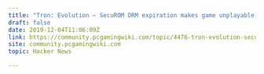```yaml
---
title: "Tron: Evolution – SecuROM DRM expiration makes game unplayable 9 years later"
draft: false
date: 2019-12-04T11:06:09Z
link: https://community.pcgamingwiki.com/topic/4476-tron-evolution-securom-drm-expiration-makes-game-unplayable-9-years-after-release?utm_medium=RSS&utm_source=hune
site: community.pcgamingwiki.com
topic: Hacker News  

---
```


